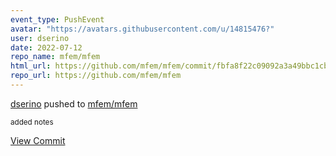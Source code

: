```yaml
---
event_type: PushEvent
avatar: "https://avatars.githubusercontent.com/u/14815476?"
user: dserino
date: 2022-07-12
repo_name: mfem/mfem
html_url: https://github.com/mfem/mfem/commit/fbfa8f22c09092a3a49bbc1cbc52632748f67eba
repo_url: https://github.com/mfem/mfem
---
```


<a href='https://github.com/dserino' target='_blank'>dserino</a> pushed to <a href='https://github.com/mfem/mfem' target='_blank'>mfem/mfem</a>

<small>added notes</small>

<a href='https://github.com/mfem/mfem/commit/fbfa8f22c09092a3a49bbc1cbc52632748f67eba' target='_blank'>View Commit</a>